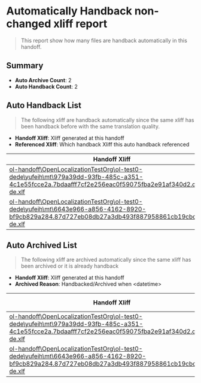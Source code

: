 # Automatically Handback non-changed xliff report
> This report show how many files are handback automatically in this handoff.

## Summary
* **Auto Archive Count**: 2
* **Auto Handback Count**: 2

## Auto Handback List
> The following xliff are handback automatically since the same xliff has been handback before with the same translation quality.

* **Handoff Xliff**: Xliff generated at this handoff
* **Referenced Xliff**: Which handback Xliff this auto handback referenced

| Handoff Xliff | Referenced Xliff | 
| --- | --- | 
| [ol-handoff\OpenLocalizationTestOrg\ol-test0-dede\yufeih\mt\979a39dd-93fb-485c-a351-4c1e55fcce2a.7bdaafff7cf2e256eac0f59075fba2e91af340d2.de-de.xlf](https://github.com/OpenLocalizationTestOrg/ol-test0-handoff/blob/debad1ca6af774845424fca4bf5d50f949c5fea0/ol-handoff/OpenLocalizationTestOrg/ol-test0-dede/yufeih/mt/979a39dd-93fb-485c-a351-4c1e55fcce2a.7bdaafff7cf2e256eac0f59075fba2e91af340d2.de-de.xlf) | [ol-handback\OpenLocalizationTestOrg\ol-test0-dede\yufeih\ht\979a39dd-93fb-485c-a351-4c1e55fcce2a.7bdaafff7cf2e256eac0f59075fba2e91af340d2.de-de.xlf](https://github.com/OpenLocalizationTestOrg/ol-test0-handback/blob/83779c708c10d6da2844a918c907854404db7a48/ol-handback/OpenLocalizationTestOrg/ol-test0-dede/yufeih/ht/979a39dd-93fb-485c-a351-4c1e55fcce2a.7bdaafff7cf2e256eac0f59075fba2e91af340d2.de-de.xlf) | 
| [ol-handoff\OpenLocalizationTestOrg\ol-test0-dede\yufeih\mt\6643e966-a856-4162-8920-bf9cb829a284.87d727eb08db27a3db493f887958861cb19cbdaf.de-de.xlf](https://github.com/OpenLocalizationTestOrg/ol-test0-handoff/blob/debad1ca6af774845424fca4bf5d50f949c5fea0/ol-handoff/OpenLocalizationTestOrg/ol-test0-dede/yufeih/mt/6643e966-a856-4162-8920-bf9cb829a284.87d727eb08db27a3db493f887958861cb19cbdaf.de-de.xlf) | [ol-handback\OpenLocalizationTestOrg\ol-test0-dede\yufeih\ht\6643e966-a856-4162-8920-bf9cb829a284.87d727eb08db27a3db493f887958861cb19cbdaf.de-de.xlf](https://github.com/OpenLocalizationTestOrg/ol-test0-handback/blob/83779c708c10d6da2844a918c907854404db7a48/ol-handback/OpenLocalizationTestOrg/ol-test0-dede/yufeih/ht/6643e966-a856-4162-8920-bf9cb829a284.87d727eb08db27a3db493f887958861cb19cbdaf.de-de.xlf) | 

## Auto Archived List
> The following xliff are archived automatically since the same xliff has been archived or it is already handback

* **Handoff Xliff**: Xliff generated at this handoff
* **Archived Reason**: Handbacked/Archived when &lt;datetime&gt;

| Handoff Xliff | Archived Reason | 
| --- | --- | 
| [ol-handoff\OpenLocalizationTestOrg\ol-test0-dede\yufeih\mt\979a39dd-93fb-485c-a351-4c1e55fcce2a.7bdaafff7cf2e256eac0f59075fba2e91af340d2.de-de.xlf](https://github.com/OpenLocalizationTestOrg/ol-test0-handoff/blob/debad1ca6af774845424fca4bf5d50f949c5fea0/ol-handoff/OpenLocalizationTestOrg/ol-test0-dede/yufeih/mt/979a39dd-93fb-485c-a351-4c1e55fcce2a.7bdaafff7cf2e256eac0f59075fba2e91af340d2.de-de.xlf) | Archived when 16/11/02 05:02 | 
| [ol-handoff\OpenLocalizationTestOrg\ol-test0-dede\yufeih\mt\6643e966-a856-4162-8920-bf9cb829a284.87d727eb08db27a3db493f887958861cb19cbdaf.de-de.xlf](https://github.com/OpenLocalizationTestOrg/ol-test0-handoff/blob/debad1ca6af774845424fca4bf5d50f949c5fea0/ol-handoff/OpenLocalizationTestOrg/ol-test0-dede/yufeih/mt/6643e966-a856-4162-8920-bf9cb829a284.87d727eb08db27a3db493f887958861cb19cbdaf.de-de.xlf) | Handbacked | 


